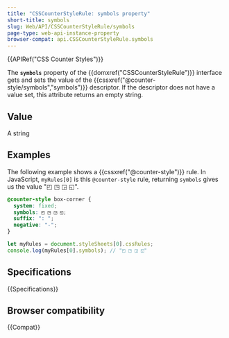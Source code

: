 ```yaml
---
title: "CSSCounterStyleRule: symbols property"
short-title: symbols
slug: Web/API/CSSCounterStyleRule/symbols
page-type: web-api-instance-property
browser-compat: api.CSSCounterStyleRule.symbols
---
```


{{APIRef("CSS Counter Styles")}}

The **`symbols`** property of the {{domxref("CSSCounterStyleRule")}} interface gets and sets the value of the {{cssxref("@counter-style/symbols","symbols")}} descriptor. If the descriptor does not have a value set, this attribute returns an empty string.

## Value

A string

## Examples

The following example shows a {{cssxref("@counter-style")}} rule. In JavaScript, `myRules[0]` is this `@counter-style` rule, returning `symbols` gives us the value "◰ ◳ ◲ ◱".

```css
@counter-style box-corner {
  system: fixed;
  symbols: ◰ ◳ ◲ ◱;
  suffix: ": ";
  negative: "-";
}
```

```js
let myRules = document.styleSheets[0].cssRules;
console.log(myRules[0].symbols); // "◰ ◳ ◲ ◱"
```

## Specifications

{{Specifications}}

## Browser compatibility

{{Compat}}
